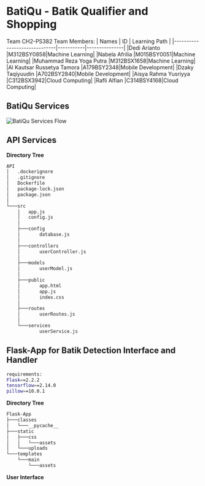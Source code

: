 # BatiQu - Batik Qualifier and Shopping
Team CH2-PS382
Team Members:
| Names                        | ID        | Learning Path |
|------------------------------|-----------|---------------|
|Dedi Arianto                  |M312BSY0858|Machine Learning|
|Nabela Afrilia                |M015BSY0051|Machine Learning|
|Muhammad Reza Yoga Putra      |M312BSX1658|Machine Learning|
|Al Kautsar Russetya Tamora    |A179BSY2348|Mobile Development|
|Dzaky Taqiyuudin              |A702BSY2840|Mobile Development|
|Aisya Rahma Yusriyya          |C312BSX3942|Cloud Computing|
|Rafli Alfian                  |C314BSY4168|Cloud Computing|

## BatiQu Services
![BatiQu Services Flow](https://drive.google.com/file/d/1_E3RXuvtLQRvaJ1AspqwQ-xludQC6pzj/view?usp=sharing)

## API Services
**Directory Tree**
```bash
API
│   .dockerignore
│   .gitignore
│   Dockerfile
│   package-lock.json
│   package.json
│
└───src
    │   app.js
    │   config.js
    │   
    ├───config
    │       database.js
    │
    ├───controllers
    │       userController.js
    │
    ├───models
    │       userModel.js
    │
    ├───public
    │       app.html
    │       app.js
    │       index.css
    │
    ├───routes
    │       userRoutes.js
    │
    └───services
            userService.js
```
## Flask-App for Batik Detection Interface and Handler
```bash
requirements:
Flask==2.2.2
tensorflow==2.14.0
pillow==10.0.1
```
**Directory Tree**
```bash
Flask-App
├───classes
│   └───__pycache__
├───static
│   ├───css
│   │   └───assets
│   └───uploads
└───templates
    └───main
        └───assets
```
**User Interface**

